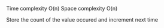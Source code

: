 Time complexity O(n)
Space complexity O(n)

Store the count of the value occured and increment next time